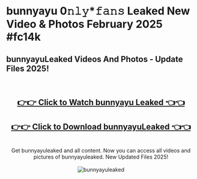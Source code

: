 # bunnyayu 0𝚗𝚕𝚢*𝚏𝚊𝚗𝚜 Leaked New Video & Photos February 2025 #fc14k

<h2>bunnyayuLeaked Videos And Photos - Update Files 2025!</h2>
<br>
<div align="center">
<h2><a href="https://mediaupload.pro?title=bunnyayu&ref=11F" rel="nofollow">👉👉 Click to Watch bunnyayu Leaked 👈👈</a></h2>
<h2><a href="https://mediaupload.pro?title=bunnyayu&ref=11F" rel="nofollow">👉👉 Click to Download bunnyayuLeaked 👈👈</a></h2>
<br>
Get bunnyayuleaked and all content. Now you can access all videos and pictures of bunnyayuleaked. New Updated Files 2025!
<br>
<br>
<a href="https://mediaupload.pro?title=bunnyayu&ref=11F" rel="nofollow" data-target="animated-image.originalLink"><img src="https://i.ibb.co/Gkj2r4b/banner.png" alt="bunnyayuleaked" style="max-width: 100%; display: inline-block;" data-target="animated-image.originalImage"></a>
</div>
<br>


